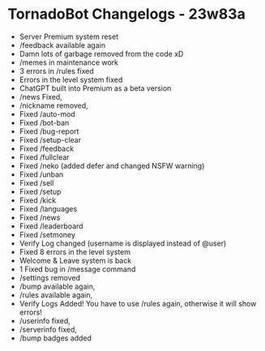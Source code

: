 # TornadoBot Changelogs - 23w83a

- Server Premium system reset
- /feedback available again
- Damn lots of garbage removed from the code xD
- /memes in maintenance work
- 3 errors in /rules fixed
- Errors in the level system fixed
- ChatGPT built into Premium as a beta version 
- /news Fixed,
- /nickname removed,
- Fixed /auto-mod
- Fixed /bot-ban
- Fixed /bug-report
- Fixed /setup-clear
- Fixed /feedback
- Fixed /fullclear
- Fixed /neko (added defer and changed NSFW warning)
- Fixed /unban
- Fixed /sell
- Fixed /setup
- Fixed /kick
- Fixed /languages
- Fixed /news
- Fixed /leaderboard
- Fixed /setmoney
- Verify Log changed (username is displayed instead of @user) 
- Fixed 8 errors in the level system 
- Welcome & Leave system is back 
- 1 Fixed bug in /message command
- /settings removed
- /bump available again, 
- /rules available again,
- Verify Logs Added! You have to use /rules again, otherwise it will show errors!
- /userinfo fixed,
- /serverinfo fixed,
- /bump badges added
